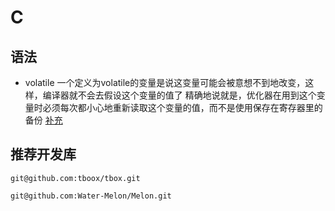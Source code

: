 # C

## 语法
- volatile
    一个定义为volatile的变量是说这变量可能会被意想不到地改变，这样，编译器就不会去假设这个变量的值了
    精确地说就是，优化器在用到这个变量时必须每次都小心地重新读取这个变量的值，而不是使用保存在寄存器里的备份
    [补充](https://zhuanlan.zhihu.com/p/343688629)


## 推荐开发库

```shel
git@github.com:tboox/tbox.git

git@github.com:Water-Melon/Melon.git
```
